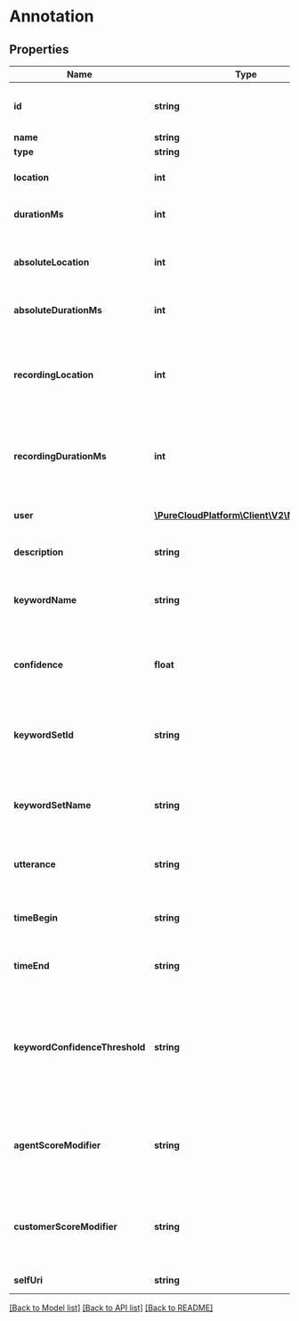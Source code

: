 # Annotation

## Properties
Name | Type | Description | Notes
------------ | ------------- | ------------- | -------------
**id** | **string** | The globally unique identifier for the object. | [optional] 
**name** | **string** |  | [optional] 
**type** | **string** |  | [optional] 
**location** | **int** | Offset of annotation in milliseconds. | [optional] 
**durationMs** | **int** | Duration of annotation in milliseconds. | [optional] 
**absoluteLocation** | **int** | Offset of annotation (milliseconds) from start of recording. | [optional] 
**absoluteDurationMs** | **int** | Duration of annotation (milliseconds). | [optional] 
**recordingLocation** | **int** | Offset of annotation (milliseconds) from start of recording, adjusted for any recording cuts | [optional] 
**recordingDurationMs** | **int** | Duration of annotation (milliseconds), adjusted for any recording cuts. | [optional] 
**user** | [**\PureCloudPlatform\Client\V2\Model\User**](User.md) | User that created this annotation (if any). | [optional] 
**description** | **string** | Text of annotation. | [optional] 
**keywordName** | **string** | The word or phrase which is being looked for with speech recognition. | [optional] 
**confidence** | **float** | Actual confidence that this is an accurate match. | [optional] 
**keywordSetId** | **string** | A unique identifier for the keyword set to which this spotted keyword belongs. | [optional] 
**keywordSetName** | **string** | The keyword set to which this spotted keyword belongs. | [optional] 
**utterance** | **string** | The phonetic spellings for the phrase and alternate spellings. | [optional] 
**timeBegin** | **string** | Beginning time offset of the keyword spot match. | [optional] 
**timeEnd** | **string** | Ending time offset of the keyword spot match. | [optional] 
**keywordConfidenceThreshold** | **string** | Configured sensitivity threshold that can be increased to lower false positives or decreased to reduce false negatives. | [optional] 
**agentScoreModifier** | **string** | A modifier to the evaluation score when the phrase is spotted in the agent channel. | 
**customerScoreModifier** | **string** | A modifier to the evaluation score when the phrase is spotted in the customer channel. | 
**selfUri** | **string** | The URI for this object | [optional] 

[[Back to Model list]](../README.md#documentation-for-models) [[Back to API list]](../README.md#documentation-for-api-endpoints) [[Back to README]](../README.md)


